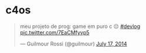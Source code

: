 # c4os
<blockquote class="twitter-tweet" data-lang="en"><p lang="pt" dir="ltr">meu projeto de prog: game em puro c 😔 <a href="https://twitter.com/hashtag/devlog?src=hash">#devlog</a> <a href="http://t.co/7EaCMfyvp5">pic.twitter.com/7EaCMfyvp5</a></p>&mdash; Guilmour Rossi (@guilmour) <a href="https://twitter.com/guilmour/status/489679847195963392">July 17, 2014</a></blockquote>
<script async src="//platform.twitter.com/widgets.js" charset="utf-8"></script>
